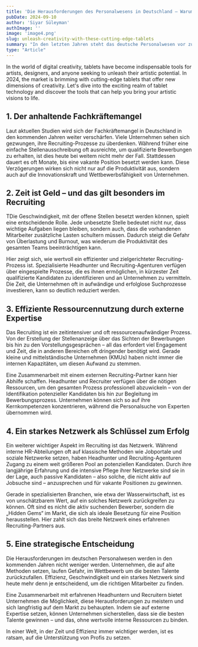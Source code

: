 ```yaml
---
title: 'Die Herausforderungen des Personalwesens in Deutschland – Warum Unternehmen jetzt handeln müssen'
pubDate: 2024-09-10
author: 'Siyar Süleyman'
authImage: ''
image: 'image4.png'
slug: unleash-creativity-with-these-cutting-edge-tablets
summary: "In den letzten Jahren steht das deutsche Personalwesen vor zunehmend komplexeren Herausforderungen. Der Fachkräftemangel zieht sich durch nahezu alle Branchen und macht es Unternehmen schwer, geeignete Talente zu finden, um die Lücken in ihren Teams zu schließen. Gerade in einer Zeit, in der technologische Entwicklungen rasant voranschreiten und der Bedarf an spezialisierten Fachkräften steigt, wird es immer schwieriger, die richtigen Mitarbeiter zu gewinnen und langfristig zu halten."
type: "Article"
---
```


In the world of digital creativity, tablets have become indispensable tools for artists, designers, and anyone seeking to unleash their artistic potential. In 2024, the market is brimming with cutting-edge tablets that offer new dimensions of creativity. Let's dive into the exciting realm of tablet technology and discover the tools that can help you bring your artistic visions to life.

## **1. Der anhaltende Fachkräftemangel**

Laut aktuellen Studien wird sich der Fachkräftemangel in Deutschland in den kommenden Jahren weiter verschärfen. Viele Unternehmen sehen sich gezwungen, ihre Recruiting-Prozesse zu überdenken. Während früher eine einfache Stellenausschreibung oft ausreichte, um qualifizierte Bewerbungen zu erhalten, ist dies heute bei weitem nicht mehr der Fall. Stattdessen dauert es oft Monate, bis eine vakante Position besetzt werden kann. Diese Verzögerungen wirken sich nicht nur auf die Produktivität aus, sondern auch auf die Innovationskraft und Wettbewerbsfähigkeit von Unternehmen.

## **2. Zeit ist Geld – und das gilt besonders im Recruiting**

TDie Geschwindigkeit, mit der offene Stellen besetzt werden können, spielt eine entscheidende Rolle. Jede unbesetzte Stelle bedeutet nicht nur, dass wichtige Aufgaben liegen bleiben, sondern auch, dass die vorhandenen Mitarbeiter zusätzliche Lasten schultern müssen. Dadurch steigt die Gefahr von Überlastung und Burnout, was wiederum die Produktivität des gesamten Teams beeinträchtigen kann.

Hier zeigt sich, wie wertvoll ein effizienter und zielgerichteter Recruiting-Prozess ist. Spezialisierte Headhunter und Recruiting-Agenturen verfügen über eingespielte Prozesse, die es ihnen ermöglichen, in kürzester Zeit qualifizierte Kandidaten zu identifizieren und an Unternehmen zu vermitteln. Die Zeit, die Unternehmen oft in aufwändige und erfolglose Suchprozesse investieren, kann so deutlich reduziert werden.

## **3. Effiziente Ressourcennutzung durch externe Expertise**

Das Recruiting ist ein zeitintensiver und oft ressourcenaufwändiger Prozess. Von der Erstellung der Stellenanzeige über das Sichten der Bewerbungen bis hin zu den Vorstellungsgesprächen – all das erfordert viel Engagement und Zeit, die in anderen Bereichen oft dringender benötigt wird. Gerade kleine und mittelständische Unternehmen (KMUs) haben nicht immer die internen Kapazitäten, um diesen Aufwand zu stemmen.

Eine Zusammenarbeit mit einem externen Recruiting-Partner kann hier Abhilfe schaffen. Headhunter und Recruiter verfügen über die nötigen Ressourcen, um den gesamten Prozess professionell abzuwickeln – von der Identifikation potenzieller Kandidaten bis hin zur Begleitung im Bewerbungsprozess. Unternehmen können sich so auf ihre Kernkompetenzen konzentrieren, während die Personalsuche von Experten übernommen wird.

## **4. Ein starkes Netzwerk als Schlüssel zum Erfolg**

Ein weiterer wichtiger Aspekt im Recruiting ist das Netzwerk. Während interne HR-Abteilungen oft auf klassische Methoden wie Jobportale und soziale Netzwerke setzen, haben Headhunter und Recruiting-Agenturen Zugang zu einem weit größeren Pool an potenziellen Kandidaten. Durch ihre langjährige Erfahrung und die intensive Pflege ihrer Netzwerke sind sie in der Lage, auch passive Kandidaten – also solche, die nicht aktiv auf Jobsuche sind – anzusprechen und für vakante Positionen zu gewinnen.

Gerade in spezialisierten Branchen, wie etwa der Wasserwirtschaft, ist es von unschätzbarem Wert, auf ein solches Netzwerk zurückgreifen zu können. Oft sind es nicht die aktiv suchenden Bewerber, sondern die „Hidden Gems“ im Markt, die sich als ideale Besetzung für eine Position herausstellen. Hier zahlt sich das breite Netzwerk eines erfahrenen Recruiting-Partners aus.

## **5. Eine strategische Entscheidung**

Die Herausforderungen im deutschen Personalwesen werden in den kommenden Jahren nicht weniger werden. Unternehmen, die auf alte Methoden setzen, laufen Gefahr, im Wettbewerb um die besten Talente zurückzufallen. Effizienz, Geschwindigkeit und ein starkes Netzwerk sind heute mehr denn je entscheidend, um die richtigen Mitarbeiter zu finden.

Eine Zusammenarbeit mit erfahrenen Headhuntern und Recruitern bietet Unternehmen die Möglichkeit, diese Herausforderungen zu meistern und sich langfristig auf dem Markt zu behaupten. Indem sie auf externe Expertise setzen, können Unternehmen sicherstellen, dass sie die besten Talente gewinnen – und das, ohne wertvolle interne Ressourcen zu binden.

In einer Welt, in der Zeit und Effizienz immer wichtiger werden, ist es ratsam, auf die Unterstützung von Profis zu setzen.
